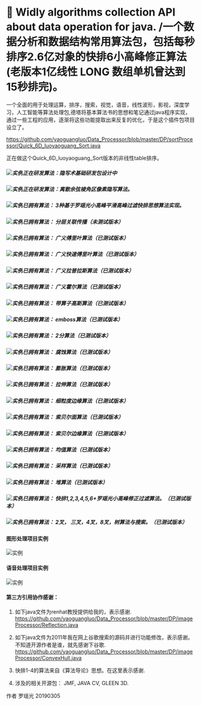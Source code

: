 # 🐎 Widly algorithms collection API about data operation for java. /一个数据分析和数据结构常用算法包，包括每秒排序2.6亿对象的快排6小高峰修正算法(老版本1亿线性 LONG 数组单机曾达到 15秒排完)。
一个全面的用于处理运算，排序，搜索，视觉，语音，线性波形，影视，深度学习，人工智能等算法处理包,德塔将基本算法书的思想和笔记通过java程序实现，通过一些工程的应用，逐渐将这些功能提取出来反复的优化，于是这个插件包项目设立了。

https://github.com/yaoguangluo/Data_Processor/blob/master/DP/sortProcessor/Quick_6D_luoyaoguang_Sort.java

正在做这个Quick_6D_luoyaoguang_Sort版本的非线性table排序。
##### ![实例](http://progressed.io/bar/3)正在研发算法：隐写术基础研发包设计中
##### ![实例](http://progressed.io/bar/20)正在研发算法：离散余弦棱角区像素隐写算法。
##### ![实例](http://progressed.io/bar/100?title=completed)已拥有算法： 3种基于罗瑶光小高峰平滑高峰过滤快排思想算法实现。
##### ![实例](http://progressed.io/bar/100?title=completed)已拥有算法： 分层关联传播（未测试版本）
##### ![实例](http://progressed.io/bar/100?title=completed)已拥有算法： 广义傅里叶算法（已测试版本）
##### ![实例](http://progressed.io/bar/100?title=completed)已拥有算法： 广义快速傅里叶算法（已测试版本）
##### ![实例](http://progressed.io/bar/100?title=completed)已拥有算法： 广义拉普拉斯算法（已测试版本）
##### ![实例](http://progressed.io/bar/100?title=completed)已拥有算法： 广义霍尔算法（已测试版本）
##### ![实例](http://progressed.io/bar/100?title=completed)已拥有算法： 带算子高斯算法（已测试版本）
##### ![实例](http://progressed.io/bar/100?title=completed)已拥有算法： emboss算法（已测试版本）
##### ![实例](http://progressed.io/bar/100?title=completed)已拥有算法： 2分算法（已测试版本）
##### ![实例](http://progressed.io/bar/100?title=completed)已拥有算法： 腐蚀算法（已测试版本）
##### ![实例](http://progressed.io/bar/100?title=completed)已拥有算法： 膨胀算法（已测试版本）
##### ![实例](http://progressed.io/bar/100?title=completed)已拥有算法： 拉伸算法（已测试版本）
##### ![实例](http://progressed.io/bar/100?title=completed)已拥有算法： 细粒度边缘算法（已测试版本）
##### ![实例](http://progressed.io/bar/100?title=completed)已拥有算法： 索贝尔面算法（已测试版本）
##### ![实例](http://progressed.io/bar/100?title=completed)已拥有算法： 索贝尔边缘算法（已测试版本）
##### ![实例](http://progressed.io/bar/100?title=completed)已拥有算法： 均值算法（已测试版本）
##### ![实例](http://progressed.io/bar/100?title=completed)已拥有算法： 采样算法（已测试版本）
##### ![实例](http://progressed.io/bar/100?title=completed)已拥有算法： 堆算法（已测试版本）
##### ![实例](http://progressed.io/bar/100?title=completed)已拥有算法： 快排1,2,3,4,5,6+罗瑶光小高峰修正过滤算法。（已测试版本）
##### ![实例](http://progressed.io/bar/100?title=completed)已拥有算法： 2叉， 三叉，4叉，8叉，树算法与搜索。（已测试版本）

#### 图形处理项目实例
![实例](https://github.com/yaoguangluo/Data_Processor/blob/master/2019021301.png)

#### 语音处理项目实例
![实例](https://github.com/yaoguangluo/Data_Processor/blob/master/mu.png)

#### 第三方引用协作感谢：
1. 如下java文件为renhat教授提供给我的，表示感谢.
https://github.com/yaoguangluo/Data_Processor/blob/master/DP/imageProcessor/Reflection.java

2. 如下java文件为2011年我在网上谷歌搜索的源码并进行功能修改，表示感谢。不知道开源作者是谁，就先感谢下谷歌.
https://github.com/yaoguangluo/Data_Processor/blob/master/DP/imageProcessor/ConvexHull.java

3. 快排1-4的算法来自《算法导论》思想。在这里表示感谢.

4. 涉及的相关开源包： JMF, JAVA CV, GLEEN 3D.

作者 罗瑶光
20190305
